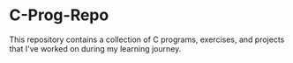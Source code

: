 # C-Prog-Repo
This repository contains a collection of C programs, exercises, and projects that I've worked on during my learning journey.
